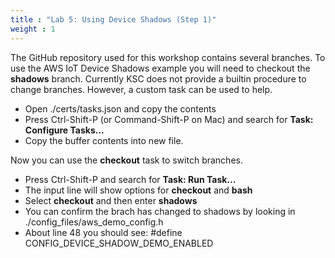 ```yaml
---
title : "Lab 5: Using Device Shadows (Step 1)"
weight : 1
---
```


The GitHub repository used for this workshop contains several branches. To use the AWS IoT Device Shadows example you will need to checkout the **shadows** branch. Currently KSC does not provide a builtin procedure to change branches. However, a custom task can be used to help. 

- Open ./certs/tasks.json and copy the contents
- Press Ctrl-Shift-P (or Command-Shift-P on Mac) and search for **Task: Configure Tasks...**
- Copy the buffer contents into new file.

Now you can use the **checkout** task to switch branches.

- Press Ctrl-Shift-P and search for **Task: Run Task...**
- The input line will show options for **checkout** and **bash**
- Select **checkout** and then enter **shadows**
- You can confirm the brach has changed to shadows by looking in ./config_files/aws_demo_config.h
- About line 48 you should see: #define CONFIG_DEVICE_SHADOW_DEMO_ENABLED


